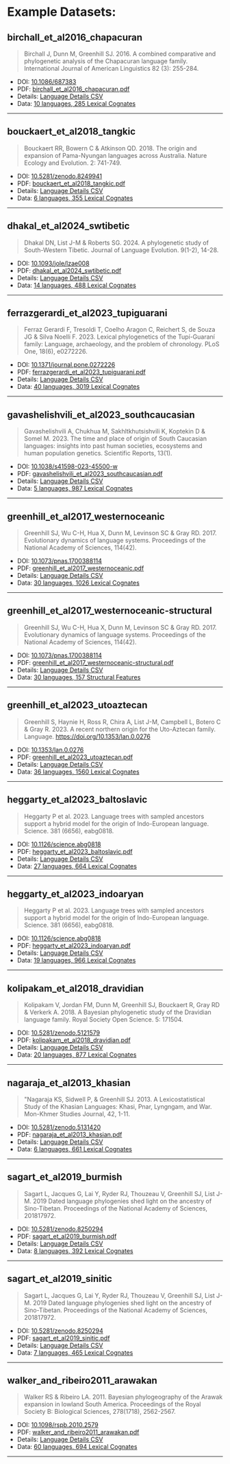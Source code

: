 # Example Datasets:


## birchall_et_al2016_chapacuran

> Birchall J, Dunn M, Greenhill SJ. 2016. A combined comparative and phylogenetic analysis of the Chapacuran language family. International Journal of American Linguistics 82 (3): 255-284.

* DOI:        [10.1086/687383](https://doi.org/10.1086/687383)
* PDF:        [birchall_et_al2016_chapacuran.pdf](birchall_et_al2016_chapacuran/paper.pdf)
* Details:    [Language Details CSV](birchall_et_al2016_chapacuran/details.csv)
* Data:       [10 languages, 285 Lexical Cognates](birchall_et_al2016_chapacuran/data.nex)

---
## bouckaert_et_al2018_tangkic

> Bouckaert RR, Bowern C & Atkinson QD. 2018. The origin and expansion of Pama-Nyungan languages across Australia. Nature Ecology and Evolution. 2: 741-749.

* DOI:        [10.5281/zenodo.8249941](https://doi.org/10.5281/zenodo.8249941)
* PDF:        [bouckaert_et_al2018_tangkic.pdf](bouckaert_et_al2018_tangkic/paper.pdf)
* Details:    [Language Details CSV](bouckaert_et_al2018_tangkic/details.csv)
* Data:       [6 languages, 355 Lexical Cognates](bouckaert_et_al2018_tangkic/data.nex)

---
## dhakal_et_al2024_swtibetic

> Dhakal DN, List J-M & Roberts SG. 2024. A phylogenetic study of South-Western Tibetic. Journal of Language Evolution. 9(1-2), 14-28.

* DOI:        [10.1093/jole/lzae008](https://doi.org/10.1093/jole/lzae008)
* PDF:        [dhakal_et_al2024_swtibetic.pdf](dhakal_et_al2024_swtibetic/paper.pdf)
* Details:    [Language Details CSV](dhakal_et_al2024_swtibetic/details.csv)
* Data:       [14 languages, 488 Lexical Cognates](dhakal_et_al2024_swtibetic/data.nex)

---
## ferrazgerardi_et_al2023_tupiguarani

> Ferraz Gerardi F, Tresoldi T, Coelho Aragon C, Reichert S, de Souza JG & Silva Noelli F. 2023. Lexical phylogenetics of the Tupí-Guaraní family: Language, archaeology, and the problem of chronology. PLoS One, 18(6), e0272226.

* DOI:        [10.1371/journal.pone.0272226](https://doi.org/10.1371/journal.pone.0272226)
* PDF:        [ferrazgerardi_et_al2023_tupiguarani.pdf](ferrazgerardi_et_al2023_tupiguarani/paper.pdf)
* Details:    [Language Details CSV](ferrazgerardi_et_al2023_tupiguarani/details.csv)
* Data:       [40 languages, 3019 Lexical Cognates](ferrazgerardi_et_al2023_tupiguarani/data.nex)

---
## gavashelishvili_et_al2023_southcaucasian

> Gavashelishvili A, Chukhua M, Sakhltkhutsishvili K, Koptekin D & Somel M. 2023. The time and place of origin of South Caucasian languages: insights into past human societies, ecosystems and human population genetics. Scientific Reports, 13(1).

* DOI:        [10.1038/s41598-023-45500-w](https://doi.org/10.1038/s41598-023-45500-w)
* PDF:        [gavashelishvili_et_al2023_southcaucasian.pdf](gavashelishvili_et_al2023_southcaucasian/paper.pdf)
* Details:    [Language Details CSV](gavashelishvili_et_al2023_southcaucasian/details.csv)
* Data:       [5 languages, 987 Lexical Cognates](gavashelishvili_et_al2023_southcaucasian/data.nex)

---
## greenhill_et_al2017_westernoceanic

> Greenhill SJ, Wu C-H, Hua X, Dunn M, Levinson SC & Gray RD. 2017. Evolutionary dynamics of language systems. Proceedings of the National Academy of Sciences, 114(42).

* DOI:        [10.1073/pnas.1700388114](https://doi.org/10.1073/pnas.1700388114)
* PDF:        [greenhill_et_al2017_westernoceanic.pdf](greenhill_et_al2017_westernoceanic/paper.pdf)
* Details:    [Language Details CSV](greenhill_et_al2017_westernoceanic/details.csv)
* Data:       [30 languages, 1026 Lexical Cognates](greenhill_et_al2017_westernoceanic/data.nex)

---
## greenhill_et_al2017_westernoceanic-structural

> Greenhill SJ, Wu C-H, Hua X, Dunn M, Levinson SC & Gray RD. 2017. Evolutionary dynamics of language systems. Proceedings of the National Academy of Sciences, 114(42).

* DOI:        [10.1073/pnas.1700388114](https://doi.org/10.1073/pnas.1700388114)
* PDF:        [greenhill_et_al2017_westernoceanic-structural.pdf](greenhill_et_al2017_westernoceanic-structural/paper.pdf)
* Details:    [Language Details CSV](greenhill_et_al2017_westernoceanic-structural/details.csv)
* Data:       [30 languages, 157 Structural Features](greenhill_et_al2017_westernoceanic-structural/data.nex)

---
## greenhill_et_al2023_utoaztecan

> Greenhill S, Haynie H, Ross R, Chira A, List J-M, Campbell L, Botero C & Gray R. 2023. A recent northern origin for the Uto-Aztecan family. Language. https://doi.org/10.1353/lan.0.0276

* DOI:        [10.1353/lan.0.0276](https://doi.org/10.1353/lan.0.0276)
* PDF:        [greenhill_et_al2023_utoaztecan.pdf](greenhill_et_al2023_utoaztecan/paper.pdf)
* Details:    [Language Details CSV](greenhill_et_al2023_utoaztecan/details.csv)
* Data:       [36 languages, 1560 Lexical Cognates](greenhill_et_al2023_utoaztecan/data.nex)

---
## heggarty_et_al2023_baltoslavic

> Heggarty P et al. 2023. Language trees with sampled ancestors support a hybrid model for the origin of Indo-European language. Science. 381 (6656), eabg0818.

* DOI:        [10.1126/science.abg0818](https://doi.org/10.1126/science.abg0818)
* PDF:        [heggarty_et_al2023_baltoslavic.pdf](heggarty_et_al2023_baltoslavic/paper.pdf)
* Details:    [Language Details CSV](heggarty_et_al2023_baltoslavic/details.csv)
* Data:       [27 languages, 664 Lexical Cognates](heggarty_et_al2023_baltoslavic/data.nex)

---
## heggarty_et_al2023_indoaryan

> Heggarty P et al. 2023. Language trees with sampled ancestors support a hybrid model for the origin of Indo-European language. Science. 381 (6656), eabg0818.

* DOI:        [10.1126/science.abg0818](https://doi.org/10.1126/science.abg0818)
* PDF:        [heggarty_et_al2023_indoaryan.pdf](heggarty_et_al2023_indoaryan/paper.pdf)
* Details:    [Language Details CSV](heggarty_et_al2023_indoaryan/details.csv)
* Data:       [19 languages, 966 Lexical Cognates](heggarty_et_al2023_indoaryan/data.nex)

---
## kolipakam_et_al2018_dravidian

> Kolipakam V, Jordan FM, Dunn M, Greenhill SJ, Bouckaert R, Gray RD & Verkerk A. 2018. A Bayesian phylogenetic study of the Dravidian language family. Royal Society Open Science. 5: 171504.

* DOI:        [10.5281/zenodo.5121579](https://doi.org/10.5281/zenodo.5121579)
* PDF:        [kolipakam_et_al2018_dravidian.pdf](kolipakam_et_al2018_dravidian/paper.pdf)
* Details:    [Language Details CSV](kolipakam_et_al2018_dravidian/details.csv)
* Data:       [20 languages, 877 Lexical Cognates](kolipakam_et_al2018_dravidian/data.nex)

---
## nagaraja_et_al2013_khasian

> "Nagaraja KS, Sidwell P, & Greenhill SJ. 2013. A Lexicostatistical Study of the Khasian Languages: Khasi, Pnar, Lyngngam, and War. Mon-Khmer Studies Journal, 42, 1-11.

* DOI:        [10.5281/zenodo.5131420](https://doi.org/10.5281/zenodo.5131420)
* PDF:        [nagaraja_et_al2013_khasian.pdf](nagaraja_et_al2013_khasian/paper.pdf)
* Details:    [Language Details CSV](nagaraja_et_al2013_khasian/details.csv)
* Data:       [6 languages, 661 Lexical Cognates](nagaraja_et_al2013_khasian/data.nex)

---
## sagart_et_al2019_burmish

> Sagart L, Jacques G, Lai Y, Ryder RJ, Thouzeau V, Greenhill SJ, List J- M. 2019 Dated language phylogenies shed light on the ancestry of Sino-Tibetan. Proceedings of the National Academy of Sciences, 201817972.

* DOI:        [10.5281/zenodo.8250294](https://doi.org/10.5281/zenodo.8250294)
* PDF:        [sagart_et_al2019_burmish.pdf](sagart_et_al2019_burmish/paper.pdf)
* Details:    [Language Details CSV](sagart_et_al2019_burmish/details.csv)
* Data:       [8 languages, 392 Lexical Cognates](sagart_et_al2019_burmish/data.nex)

---
## sagart_et_al2019_sinitic

> Sagart L, Jacques G, Lai Y, Ryder RJ, Thouzeau V, Greenhill SJ, List J- M. 2019 Dated language phylogenies shed light on the ancestry of Sino-Tibetan. Proceedings of the National Academy of Sciences, 201817972.

* DOI:        [10.5281/zenodo.8250294](https://doi.org/10.5281/zenodo.8250294)
* PDF:        [sagart_et_al2019_sinitic.pdf](sagart_et_al2019_sinitic/paper.pdf)
* Details:    [Language Details CSV](sagart_et_al2019_sinitic/details.csv)
* Data:       [7 languages, 465 Lexical Cognates](sagart_et_al2019_sinitic/data.nex)

---
## walker_and_ribeiro2011_arawakan

> Walker RS & Ribeiro LA. 2011. Bayesian phylogeography of the Arawak expansion in lowland South America. Proceedings of the Royal Society B: Biological Sciences, 278(1718), 2562-2567.

* DOI:        [10.1098/rspb.2010.2579](https://doi.org/10.1098/rspb.2010.2579)
* PDF:        [walker_and_ribeiro2011_arawakan.pdf](walker_and_ribeiro2011_arawakan/paper.pdf)
* Details:    [Language Details CSV](walker_and_ribeiro2011_arawakan/details.csv)
* Data:       [60 languages, 694 Lexical Cognates](walker_and_ribeiro2011_arawakan/data.nex)

---
